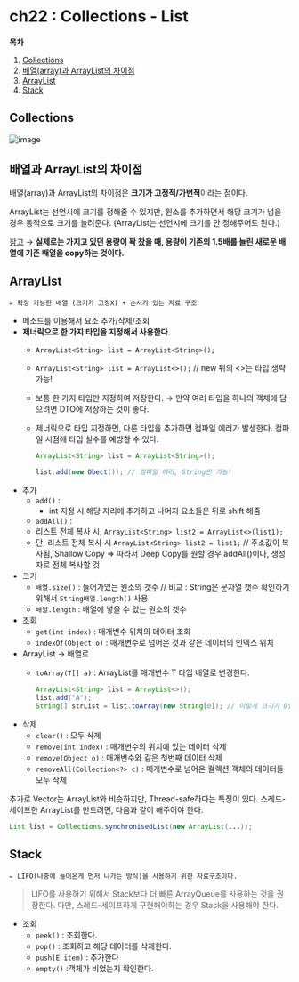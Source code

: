 # ch22 : Collections - List

**목차**

1. [Collections](ch22\_collections\_list.md#collections)
2. [배열(array)과 ArrayList의 차이점](ch22\_collections\_list.md#배열과-arraylist의-차이점)
3. [ArrayList](ch22\_collections\_list.md#arraylist)
4. [Stack](ch22\_collections\_list.md#stack)

## Collections

![image](https://user-images.githubusercontent.com/77563814/184531240-4a053ea3-17cc-40ec-b46f-c5752c36fb3e.png)

## 배열과 ArrayList의 차이점

배열(array)과 ArrayList의 차이점은 **크기가 고정적/가변적**이라는 점이다.

ArrayList는 선언시에 크기를 정해줄 수 있지만, 원소를 추가하면서 해당 크기가 넘을 경우 동적으로 크기를 늘려준다. (ArrayList는 선언시에 크기를 안 정해주어도 된다.)

[참고](https://zorba91.tistory.com/287) → **실제로는 가지고 있던 용량이 꽉 찼을 때, 용량이 기존의 1.5배를 늘린 새로운 배열에 기존 배열을 copy하는 것이다.**

## ArrayList

```
✏️ 확장 가능한 배열 (크기가 고정X) + 순서가 있는 자료 구조
```

* 메소드를 이용해서 요소 추가/삭제/조회
* **제너릭으로 한 가지 타입을 지정해서 사용한다.**
  * `ArrayList<String> list = ArrayList<String>();`
  * `ArrayList<String> list = ArrayList<>();` // new 뒤의 <>는 타입 생략 가능!
  * 보통 한 가지 타입만 지정하여 저장한다. → 만약 여러 타입을 하나의 객체에 담으려면 DTO에 저장하는 것이 좋다.
  *   제너릭으로 타입 지정하면, 다른 타입을 추가하면 컴파일 에러가 발생한다. 컴파일 시점에 타입 실수를 예방할 수 있다.

      ```java
      ArrayList<String> list = ArrayList<String>();

      list.add(new Obect()); // 컴파일 에러, String만 가능!
      ```
* 추가
  * `add()` :
    * int 지정 시 해당 자리에 추가하고 나머지 요소들은 뒤로 shift 해줌
  * `addAll()` :
  * 리스트 전체 복사 시, `ArrayList<String> list2 = ArrayList<>(list1);`
  * 단, 리스트 전체 복사 시 `ArrayList<String> list2 = list1;` // 주소값이 복사됨, Shallow Copy ⇒ 따라서 Deep Copy를 원할 경우 addAll()이나, 생성자로 전체 복사할 것
* 크기
  * `배열.size()` : 들어가있는 원소의 갯수 // 비교 : String은 문자열 갯수 확인하기 위해서 `String배열.length()` 사용
  * `배열.length` : 배열에 넣을 수 있는 원소의 갯수
* 조회
  * `get(int index)` : 매개변수 위치의 데이터 조회
  * `indexOf(Object o)` : 매개변수로 넘어온 것과 같은 데이터의 인덱스 위치
* ArrayList → 배열로
  *   `toArray(T[] a)` : ArrayList를 매개변수 T 타입 배열로 변경한다.

      ```java
      ArrayList<String> list = ArrayList<>();
      list.add("A");
      String[] strList = list.toArray(new String[0]); // 이렇게 크기가 0인 배열을 넘겨주는 것이 가장 좋음
      ```
* 삭제
  * `clear()` : 모두 삭제
  * `remove(int index)` : 매개변수의 위치에 있는 데이터 삭제
  * `remove(Object o)` : 매개변수와 같은 첫번째 데이터 삭제
  * `removeAll(Collection<?> c)` : 매개변수로 넘어온 컬렉션 객체의 데이터들 모두 삭제

추가로 Vector는 ArrayList와 비슷하지만, Thread-safe하다는 특징이 있다. 스레드-세이프한 ArrayList를 만드려면, 다음과 같이 해주어야 한다.

```java
List list = Collections.synchronisedList(new ArrayList(...));
```

## Stack

```
✏️ LIFO(나중에 들어온게 먼저 나가는 방식)을 사용하기 위한 자료구조이다.
```

> LIFO를 사용하기 위해서 Stack보다 더 빠른 ArrayQueue를 사용하는 것을 권장한다. 다만, 스레드-세이프하게 구현해야하는 경우 Stack을 사용해야 한다.

* 조회
  * `peek()` : 조회한다.
  * `pop()` : 조회하고 해당 데이터를 삭제한다.
  * `push(E item)` : 추가한다
  * `empty()` :객체가 비었는지 확인한다.
